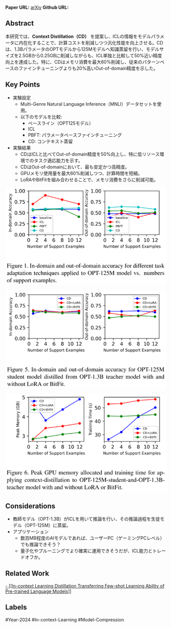 **Paper URL:** [arXiv](https://arxiv.org/abs/2412.13243)
**Github URL:** 


## Abstract
本研究では、**Context Distillation（CD）** を提案し、ICLの情報をモデルパラメータに内在化することで、計算コストを削減しつつ汎化性能を向上させる。CDは、1.3BパラメータのOPTモデルから125Mモデルへ知識蒸留を行い、モデルサイズを2.5GBから0.25GBに削減しながらも、ICL単独と比較して50%近い精度向上を達成した。特に、CDはメモリ消費を最大60%削減し、従来のパターンベースのファインチューニングよりも20%高いOut-of-domain精度を示した。


## Key Points
- 実験設定
	- Multi-Genre Natural Language Inference（MNLI）データセットを使用。
	- 以下のモデルを比較: 
		- ベースライン（OPT125モデル）
		- ICL
		- PBFT: パラメータベースファインチューニング
		- CD: コンテキスト蒸留
- 実験結果
	- CDはICLと比べてOut-of-domain精度を50%向上し、特に低リソース環境でのタスク適応能力を示す。
	- CDはOut-of-domainにおいて、最も安定かつ高精度。
	- GPUメモリ使用量を最大60%削減しつつ、計算時間を短縮。
	- LoRAやBitFitを組み合わせることで、メモリ消費をさらに削減可能。

![Image](https://raw.githubusercontent.com/genga6/paper-notes/main/images/In_Context_Learning_Distillation_for_Efficient_Few_Shot_Fine_Tuning_1.png)

![Image](https://raw.githubusercontent.com/genga6/paper-notes/main/images/In_Context_Learning_Distillation_for_Efficient_Few_Shot_Fine_Tuning_2.png)

![Image](https://raw.githubusercontent.com/genga6/paper-notes/main/images/In_Context_Learning_Distillation_for_Efficient_Few_Shot_Fine_Tuning_3.png)


## Considerations
- 教師モデル（OPT-1.3B）がICLを用いて推論を行い、その推論過程を生徒モデル（OPT-125M）に蒸留。
- アプリケーション
	- 数百MB程度のAIモデルであれば、ユーザーPC（ゲーミングPCレベル）でも推論できそう？
	- 量子化やプルーニングでより確実に運用できそうだが、ICL能力とトレードオフか。


## Related Work 
[- [[In-context Learning Distillation Transferring Few-shot Learning Ability of Pre-trained Language Models]]](https://arxiv.org/abs/2212.10670)

## Labels
#Year-2024  #In-context-Learning #Model-Compression 
